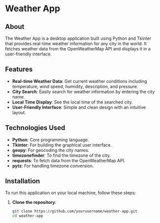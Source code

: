 # Weather App

## About
The Weather App is a desktop application built using Python and Tkinter that provides real-time weather information for any city in the world. It fetches weather data from the OpenWeatherMap API and displays it in a user-friendly interface.

## Features
- **Real-time Weather Data**: Get current weather conditions including temperature, wind speed, humidity, description, and pressure.
- **City Search**: Easily search for weather information by entering the city name.
- **Local Time Display**: See the local time of the searched city.
- **User-Friendly Interface**: Simple and clean design with an intuitive layout.

## Technologies Used
- **Python**: Core programming language.
- **Tkinter**: For building the graphical user interface.
- **geopy**: For geocoding the city names.
- **timezonefinder**: To find the timezone of the city.
- **requests**: To fetch data from the OpenWeatherMap API.
- **pytz**: For handling timezone conversion.

## Installation
To run this application on your local machine, follow these steps:

1. **Clone the repository**:
   ```bash
   git clone https://github.com/yourusername/weather-app.git
   cd weather-app
